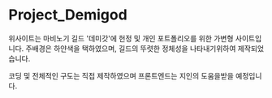 # Project_Demigod

위사이트는 마비노기 길드 '데미갓'에 헌정 및
개인 포트폴리오를 위한 가변형 사이트입니다.
주배경은 하얀색을 택하였으며, 길드의 뚜렷한 정체성을
나타내기위하여 제작되었습니다.

코딩 및 전체적인 구도는 직접 제작하였으며 
프론트엔드는 지인의 도움을받을 예정입니다.